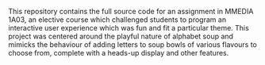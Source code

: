 This repository contains the full source code for an assignment in MMEDIA 1A03,
an elective course which challenged students to program an interactive user
experience which was fun and fit a particular theme. This project was centered
around the playful nature of alphabet soup and mimicks the behaviour of adding
letters to soup bowls of various flavours to choose from, complete with a
heads-up display and other features.
